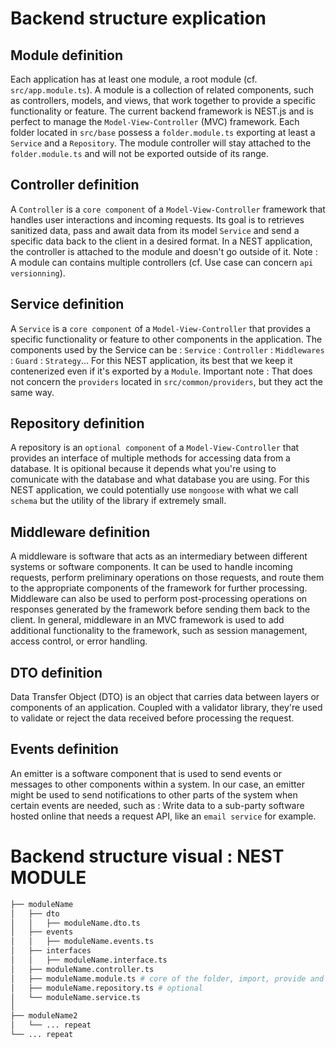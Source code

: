 # Backend structure explication
>>>

## Module definition
Each application has at least one module, a root module (cf. `src/app.module.ts`).
A module is a collection of related components, such as controllers, models, and views, that work together to provide a specific functionality or feature.
The current backend framework is NEST.js and is perfect to manage the `Model-View-Controller` (MVC) framework.
Each folder located in `src/base` possess a `folder.module.ts` exporting at least a `Service` and a `Repository`.
The module controller will stay attached to the `folder.module.ts` and will not be exported outside of its range.

## Controller definition
A `Controller` is a `core component` of a `Model-View-Controller` framework that handles user interactions and incoming requests.
Its goal is to retrieves sanitized data, pass and await data from its model `Service` and send a specific data back to the client in a desired format.
In a NEST application, the controller is attached to the module and doesn't go outside of it.
Note : A module can contains multiple controllers (cf. Use case can concern `api versionning`).

## Service definition
A `Service` is a `core component` of a `Model-View-Controller` that provides a specific functionality or feature to other components in the application.
The components used by the Service can be : `Service` : `Controller` : `Middlewares` : `Guard` : `Strategy`...
For this NEST application, its best that we keep it contenerized even if it's exported by a `Module`.
Important note : That does not concern the `providers` located in `src/common/providers`, but they act the same way.

## Repository definition
A repository is an `optional component` of a `Model-View-Controller` that provides an interface of multiple methods for accessing data from a database.
It is opitional because it depends what you're using to comunicate with the database and what database you are using.
For this NEST application, we could potentially use `mongoose` with what we call `schema` but the utility of the library if extremely small.

## Middleware definition
A middleware is software that acts as an intermediary between different systems or software components. 
It can be used to handle incoming requests, perform preliminary operations on those requests, and route them to the appropriate components of the framework for further processing. Middleware can also be used to perform post-processing operations on responses generated by the framework before sending them back to the client. In general, middleware in an MVC framework is used to add additional functionality to the framework, such as session management, access control, or error handling.

## DTO definition
Data Transfer Object (DTO) is an object that carries data between layers or components of an application.
Coupled with a validator library, they're used to validate or reject the data received before processing the request.

## Events definition
An emitter is a software component that is used to send events or messages to other components within a system. 
In our case, an emitter might be used to send notifications to other parts of the system when certain events are needed, such as :
Write data to a sub-party software hosted online that needs a request API, like an `email service` for example.

>>>

# Backend structure visual : NEST MODULE

```bash
├── moduleName
│   ├── dto
│   │   ├── moduleName.dto.ts
│   ├── events
│   │   ├── moduleName.events.ts
│   ├── interfaces
│   │   ├── moduleName.interface.ts
│   ├── moduleName.controller.ts
│   ├── moduleName.module.ts # core of the folder, import, provide and export
│   ├── moduleName.repository.ts # optional
│   └── moduleName.service.ts
│   
├── moduleName2
│   └── ... repeat
└── ... repeat
```